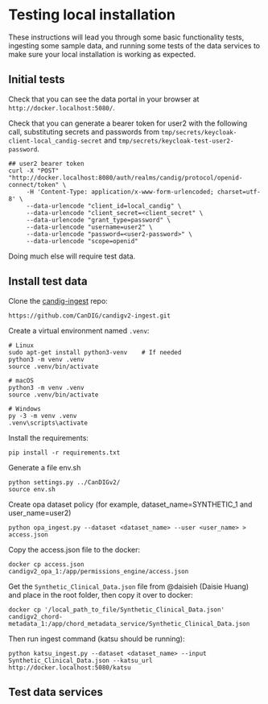 # Testing local installation

These instructions will lead you through some basic functionality tests, ingesting some sample data, and running some tests of the data services to make sure your local installation is working as expected.

## Initial tests

Check that you can see the data portal in your browser at `http://docker.localhost:5080/`.

Check that you can generate a bearer token for user2 with the following call, substituting secrets and passwords from `tmp/secrets/keycloak-client-local_candig-secret` and `tmp/secrets/keycloak-test-user2-password`.

```
## user2 bearer token
curl -X "POST" "http://docker.localhost:8080/auth/realms/candig/protocol/openid-connect/token" \
     -H 'Content-Type: application/x-www-form-urlencoded; charset=utf-8' \
     --data-urlencode "client_id=local_candig" \
     --data-urlencode "client_secret=<client_secret" \
     --data-urlencode "grant_type=password" \
     --data-urlencode "username=user2" \
     --data-urlencode "password=<user2-password>" \
     --data-urlencode "scope=openid"
```

Doing much else will require test data.

## Install test data

Clone the [candig-ingest](https://github.com/CanDIG/candigv2-ingest) repo:

```
https://github.com/CanDIG/candigv2-ingest.git
```

Create a virtual environment named `.venv`:

```
# Linux
sudo apt-get install python3-venv    # If needed
python3 -m venv .venv
source .venv/bin/activate

# macOS
python3 -m venv .venv
source .venv/bin/activate

# Windows
py -3 -m venv .venv
.venv\scripts\activate
```

Install the requirements:

```
pip install -r requirements.txt
```

Generate a file env.sh

```
python settings.py ../CanDIGv2/
source env.sh
```

Create opa dataset policy (for example, dataset_name=SYNTHETIC_1 and user_name=user2)

```
python opa_ingest.py --dataset <dataset_name> --user <user_name> > access.json
```

Copy the access.json file to the docker:

```
docker cp access.json candigv2_opa_1:/app/permissions_engine/access.json
```

Get the `Synthetic_Clinical_Data.json` file from @daisieh (Daisie Huang) and place in the root folder, then copy it over to docker:

```
docker cp '/local_path_to_file/Synthetic_Clinical_Data.json' candigv2_chord-metadata_1:/app/chord_metadata_service/Synthetic_Clinical_Data.json
```

Then run ingest command (katsu should be running):

```
python katsu_ingest.py --dataset <dataset_name> --input Synthetic_Clinical_Data.json --katsu_url http://docker.localhost:5080/katsu
```

## Test data services
